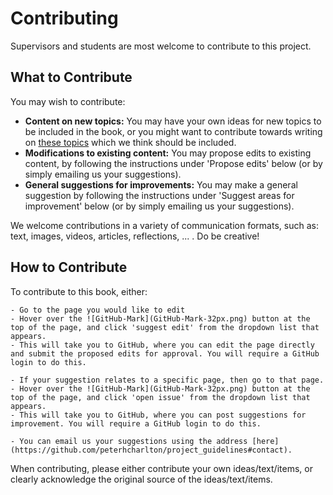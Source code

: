 # Contributing

Supervisors and students are most welcome to contribute to this project.

## What to Contribute

You may wish to contribute:
- **Content on new topics:** You may have your own ideas for new topics to be included in the book, or you might want to contribute towards writing on [these topics](https://github.com/peterhcharlton/project_guidelines/issues/1) which we think should be included.
- **Modifications to existing content:** You may propose edits to existing content, by following the instructions under 'Propose edits' below (or by simply emailing us your suggestions).
- **General suggestions for improvements:** You may make a general suggestion by following the instructions under 'Suggest areas for improvement' below (or by simply emailing us your suggestions).

We welcome contributions in a variety of communication formats, such as: text, images, videos, articles, reflections, ... . Do be creative!

## How to Contribute

To contribute to this book, either:
```{dropdown} **1. Propose edits:** Follow these instructions to propose a specific change
- Go to the page you would like to edit
- Hover over the ![GitHub-Mark](GitHub-Mark-32px.png) button at the top of the page, and click 'suggest edit' from the dropdown list that appears.
- This will take you to GitHub, where you can edit the page directly and submit the proposed edits for approval. You will require a GitHub login to do this.
```
```{dropdown} **2. Suggest areas for improvement:** Follow these instructions to make a general suggestion
- If your suggestion relates to a specific page, then go to that page.
- Hover over the ![GitHub-Mark](GitHub-Mark-32px.png) button at the top of the page, and click 'open issue' from the dropdown list that appears.
- This will take you to GitHub, where you can post suggestions for improvement. You will require a GitHub login to do this.
```
```{dropdown} **3. Email us your suggestions:** Send us an email or document with your suggestions
- You can email us your suggestions using the address [here](https://github.com/peterhcharlton/project_guidelines#contact).
```

When contributing, please either contribute your own ideas/text/items, or clearly acknowledge the original source of the ideas/text/items.
